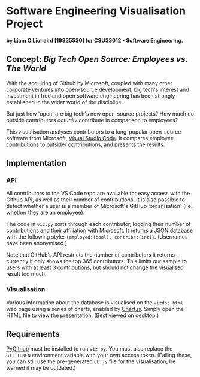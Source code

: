 # Software Engineering Visualisation Project

**by Liam O Lionaird [19335530] for CSU33012 - Software Engineering.**

## Concept: *Big Tech Open Source: Employees vs. The World*

With the acquiring of Github by Microsoft, coupled with many other corporate ventures into open-source development, big tech's interest and investment in free and open software engineering has been strongly established in the wider world of the discipline.

But just how 'open' are big tech's new open-source projects? How much do outside contributors *actually* contribute in comparison to employees?

This visualisation analyses contributors to a long-popular open-source software from Microsoft, [Visual Studio Code](https://github.com/microsoft/vscode). It compares employee contributions to outsider contributions, and presents the results.

## Implementation

### API

All contributors to the VS Code repo are available for easy access with the Github API, as well as their number of contributions. It is also possible to detect whether a user is a member of Microsoft's GitHub 'organisation' (i.e. whether they are an employee). 

The code in `viz.py` sorts through each contributor, logging their number of contributions and their affiliation with Microsoft. It returns a JSON database with the following style: `{employed:(bool), contribs:(int)}`. (Usernames have been anonymised.)

Note that GitHub's API restricts the number of contributors it returns - currently it only shows the top 365 contributors. This limits our sample to users with at least 3 contributions, but should not change the visualised result too much.

### Visualisation

Various information about the database is visualised on the `vizdoc.html` web page using a series of charts, enabled by [Chart.js](https://www.chartjs.org/). Simply open the HTML file to view the presentation. (Best viewed on desktop.)

## Requirements

[PyGithub](https://github.com/PyGithub/PyGithub) must be installed to run `viz.py`. You must also replace the `GIT_TOKEN` environment variable with your own access token. (Failing these, you can still use the pre-generated `db.js` file for the visualisation; be warned it may be outdated.)
